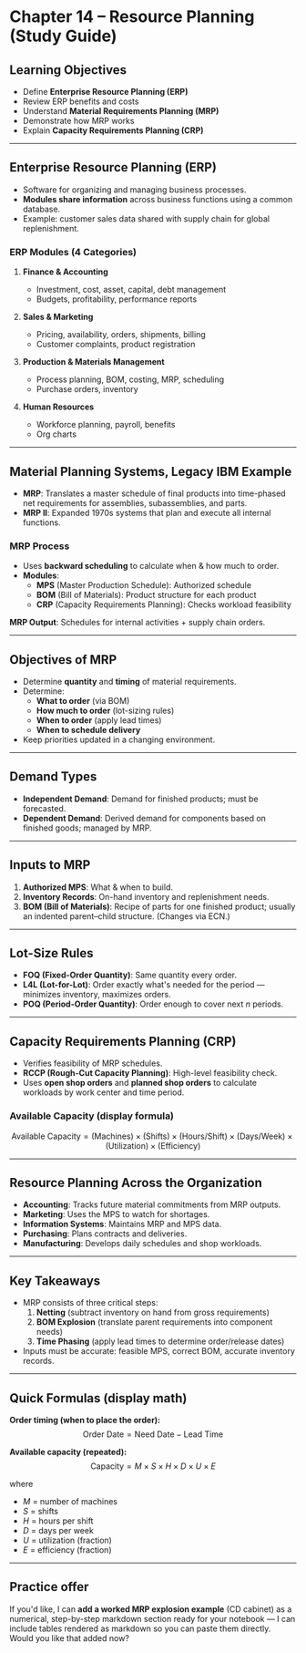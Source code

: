 # Chapter 14 – Resource Planning (Study Guide)

## Learning Objectives
- Define **Enterprise Resource Planning (ERP)**  
- Review ERP benefits and costs  
- Understand **Material Requirements Planning (MRP)**  
- Demonstrate how MRP works  
- Explain **Capacity Requirements Planning (CRP)**

---

## Enterprise Resource Planning (ERP)
- Software for organizing and managing business processes.  
- **Modules share information** across business functions using a common database.  
- Example: customer sales data shared with supply chain for global replenishment.

### ERP Modules (4 Categories)
1. **Finance & Accounting**  
   - Investment, cost, asset, capital, debt management  
   - Budgets, profitability, performance reports  

2. **Sales & Marketing**  
   - Pricing, availability, orders, shipments, billing  
   - Customer complaints, product registration  

3. **Production & Materials Management**  
   - Process planning, BOM, costing, MRP, scheduling  
   - Purchase orders, inventory  

4. **Human Resources**  
   - Workforce planning, payroll, benefits  
   - Org charts  

---

## Material Planning Systems, Legacy IBM Example
- **MRP**: Translates a master schedule of final products into time-phased net requirements for assemblies, subassemblies, and parts.  
- **MRP II**: Expanded 1970s systems that plan and execute all internal functions.

### MRP Process
- Uses **backward scheduling** to calculate when & how much to order.  
- **Modules**:
  - **MPS** (Master Production Schedule): Authorized schedule  
  - **BOM** (Bill of Materials): Product structure for each product  
  - **CRP** (Capacity Requirements Planning): Checks workload feasibility  

**MRP Output**: Schedules for internal activities + supply chain orders.

---

## Objectives of MRP
- Determine **quantity** and **timing** of material requirements.  
- Determine:
  - **What to order** (via BOM)  
  - **How much to order** (lot-sizing rules)  
  - **When to order** (apply lead times)  
  - **When to schedule delivery**  
- Keep priorities updated in a changing environment.

---

## Demand Types
- **Independent Demand**: Demand for finished products; must be forecasted.  
- **Dependent Demand**: Derived demand for components based on finished goods; managed by MRP.

---

## Inputs to MRP
1. **Authorized MPS**: What & when to build.  
2. **Inventory Records**: On-hand inventory and replenishment needs.  
3. **BOM (Bill of Materials)**: Recipe of parts for one finished product; usually an indented parent–child structure. (Changes via ECN.)

---

## Lot-Size Rules
- **FOQ (Fixed-Order Quantity)**: Same quantity every order.  
- **L4L (Lot-for-Lot)**: Order exactly what's needed for the period — minimizes inventory, maximizes orders.  
- **POQ (Period-Order Quantity)**: Order enough to cover next *n* periods.

---

## Capacity Requirements Planning (CRP)
- Verifies feasibility of MRP schedules.  
- **RCCP (Rough-Cut Capacity Planning)**: High-level feasibility check.  
- Uses **open shop orders** and **planned shop orders** to calculate workloads by work center and time period.

### Available Capacity (display formula)
$$
\text{Available Capacity} = (\text{Machines}) \times (\text{Shifts}) \times (\text{Hours/Shift}) \times (\text{Days/Week}) \times (\text{Utilization}) \times (\text{Efficiency})
$$


---

## Resource Planning Across the Organization
- **Accounting**: Tracks future material commitments from MRP outputs.  
- **Marketing**: Uses the MPS to watch for shortages.  
- **Information Systems**: Maintains MRP and MPS data.  
- **Purchasing**: Plans contracts and deliveries.  
- **Manufacturing**: Develops daily schedules and shop workloads.

---

## Key Takeaways
- MRP consists of three critical steps:  
  1. **Netting** (subtract inventory on hand from gross requirements)  
  2. **BOM Explosion** (translate parent requirements into component needs)  
  3. **Time Phasing** (apply lead times to determine order/release dates)  
- Inputs must be accurate: feasible MPS, correct BOM, accurate inventory records.

---

## Quick Formulas (display math)
**Order timing (when to place the order):**
$$
\text{Order Date} = \text{Need Date} - \text{Lead Time}
$$

**Available capacity (repeated):**
$$
\text{Capacity} = M \times S \times H \times D \times U \times E
$$

where  
- $M$ = number of machines  
- $S$ = shifts  
- $H$ = hours per shift  
- $D$ = days per week  
- $U$ = utilization (fraction)  
- $E$ = efficiency (fraction)

---

## Practice offer
If you'd like, I can **add a worked MRP explosion example** (CD cabinet) as a numerical, step-by-step markdown section ready for your notebook — I can include tables rendered as markdown so you can paste them directly. Would you like that added now?
